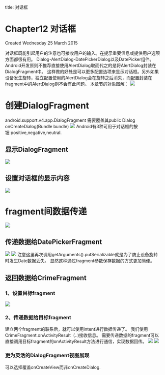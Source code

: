 title: 对话框 

#  Chapter12 对话框 
Created Wednesday 25 March 2015

对话框既能引起用户的注意也可接收用户的输入。在提示重要信息或提供用户选项方面都很有用。
Dialog-AlertDialog-DatePickerDialog以及DatePicker组件。
Android开发原则不推荐直接使用AlertDialog取而代之的是将AlertDialog封装在DialogFragment中。
这样做的好处是可以更多配置选项来显示对话框。另外如果设备发生旋转，独立配置使用的AlertDialog会在旋转之后消失，而配置封装在fragment中的AlertDialog则不会有此问题。
本章节的对象图解：
![](/data/dokuwiki/booknote/androidprogramming/pasted/20150521-085447.png)

#  创建DialogFragment 
android.support.v4.app.DialogFragment
需要覆盖其public Dialog onCreateDialog(Bundle bundle)
![](/data/dokuwiki/booknote/androidprogramming/pasted/20150521-085450.png)
Android有3种可用于对话框的按钮:positive,negative,neutral.

##  显示DialogFragment 
![](/data/dokuwiki/booknote/androidprogramming/pasted/20150521-085810.png)

##  设置对话框的显示内容 
![](/data/dokuwiki/booknote/androidprogramming/pasted/20150521-085522.png)

#  fragment间数据传递 
![](/data/dokuwiki/booknote/androidprogramming/pasted/20150521-085540.png)
##  传递数据给DatePickerFragment 
![](/data/dokuwiki/booknote/androidprogramming/pasted/20150521-085548.png)
![](/data/dokuwiki/booknote/androidprogramming/pasted/20150521-085554.png)
注意这里再次调用getArguments().putSerializable就是为了防止设备旋转时发生Date数据丢失。
显然这种通过fragment参数保存数据的方式更加简便。

##  返回数据给CrimeFragment 

###  1、设置目标fragment 
![](/data/dokuwiki/booknote/androidprogramming/pasted/20150521-085609.png)

###  2、传递数据给目标fragment 
建立两个fragment的联系后，就可以使用intent进行数据传递了。
我们使用CrimeFragment.onActivityResult（..)接收信息。
需要传递数据的fragment可以直接调用目标fragment的onActivityResult方法进行通信，实现数据回传。
![](/data/dokuwiki/booknote/androidprogramming/pasted/20150521-085615.png)
![](/data/dokuwiki/booknote/androidprogramming/pasted/20150521-085622.png)

###  更为灵活的DialogFragment视图展现 
可以选择覆盖onCreateView而非onCreateDialog.



